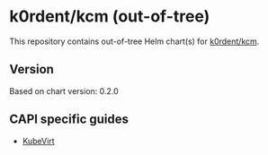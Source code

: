 # k0rdent/kcm (out-of-tree)

This repository contains out-of-tree Helm chart(s) for [k0rdent/kcm](https://docs.k0rdent.io/v0.2.0/quickstarts/quickstart-1-mgmt-node-and-cluster/#install-k0rdent).

## Version

Based on chart version: 0.2.0

## CAPI specific guides

- [KubeVirt](/KUBEVIRT.md)
